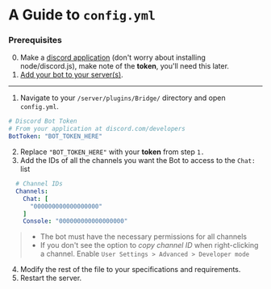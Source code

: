 # A Guide to `config.yml`
### Prerequisites

0. Make a [discord application](https://discordjs.guide/preparations/setting-up-a-bot-application.html#creating-your-bot) (don't worry about installing node/discord.js), make note of the **token**, you'll need this later.
0. [Add your bot to your server(s)](https://discordjs.guide/preparations/adding-your-bot-to-servers.html).

---

1. Navigate to your `/server/plugins/Bridge/` directory and open `config.yml`.

```yml
# Discord Bot Token
# From your application at discord.com/developers
BotToken: "BOT_TOKEN_HERE"
```

2. Replace `"BOT_TOKEN_HERE"` with your **token** from step `1.`
3. Add the IDs of all the channels you want the Bot to access to the `Chat:` list

```yml
  # Channel IDs
  Channels:
    Chat: [
      "000000000000000000"
    ]
    Console: "000000000000000000"
```

> - The bot must have the necessary permissions for all channels
> - If you don't see the option to *copy channel ID* when right-clicking a channel. Enable `User Settings > Advanced > Developer mode`

4. Modify the rest of the file to your specifications and requirements.
5. Restart the server.
